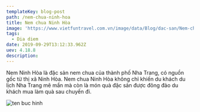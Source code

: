 ```yaml
---
templateKey: blog-post
path: /nem-chua-ninh-hoa
title: Nem chua Ninh Hòa
image: 'https://www.vietfuntravel.com.vn/image/data/Blog/dac-san/Nem-chua-Ninh-Hoa/Nem-chua-Ninh-Hoa-h2.jpg' 
tags:
  - Dia diem
date: 2019-09-29T13:12:33.962Z
uev: 4.18.8
description: 
---
```


Nem Ninh Hòa là đặc sản nem chua của thành phố Nha Trang, có nguồn gốc từ thị xã Ninh Hòa. Nem chua Ninh Hòa không chỉ khiến du khách du lịch Nha Trang mê mẩn mà còn là món quà đặc sản được đông đảo du khách mua làm quà sau chuyến đi.

![ten buc hinh](https://4.bp.blogspot.com/-FwkKpKeWPA0/WkhQkpPwJqI/AAAAAAAAABs/3XlrV9SWenEfTAe1aTntIuJXOOliR-lkwCLcBGAs/s1600/nem-chua-ninh-hoa-2.jpg "ten buc hinh")






